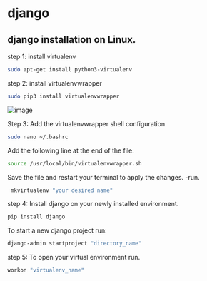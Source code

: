 # django

## django installation on Linux.
step 1: install virtualenv

~~~bash
sudo apt-get install python3-virtualenv
~~~

step 2: install virtualenvwrapper

~~~bash
sudo pip3 install virtualenvwrapper
~~~

![image](https://github.com/peternjathi/django/assets/108217436/062c4917-1923-43bf-b447-121c11da3f11)

Step 3: Add the virtualenvwrapper shell configuration

~~~bash
sudo nano ~/.bashrc
~~~

Add the following line at the end of the file: 

~~~bash
source /usr/local/bin/virtualenvwrapper.sh
~~~

Save the file and restart your terminal to apply the changes.
-run.
~~~bash
 mkvirtualenv "your desired name"
~~~
step 4: Install django on your newly installed environment.
~~~bash
pip install django
~~~
To start a new django project run:
~~~bash
django-admin startproject "directory_name"
~~~
step 5: To open your virtual environment run.
~~~bash
workon "virtualenv_name"
~~~
